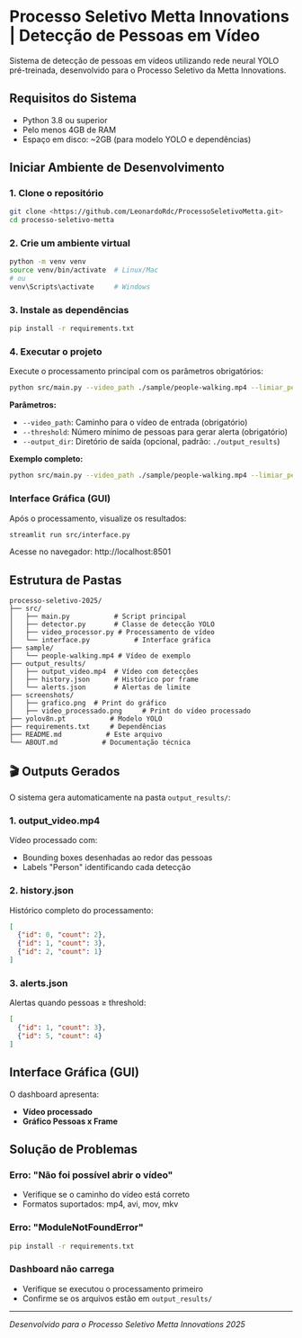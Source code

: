 # Processo Seletivo Metta Innovations | Detecção de Pessoas em Vídeo

Sistema de detecção de pessoas em vídeos utilizando rede neural YOLO pré-treinada, desenvolvido para o Processo Seletivo da Metta Innovations.

## Requisitos do Sistema

- Python 3.8 ou superior
- Pelo menos 4GB de RAM
- Espaço em disco: ~2GB (para modelo YOLO e dependências)

## Iniciar Ambiente de Desenvolvimento

### 1. Clone o repositório
```bash
git clone <https://github.com/LeonardoRdc/ProcessoSeletivoMetta.git>
cd processo-seletivo-metta
```

### 2. Crie um ambiente virtual
```bash
python -m venv venv
source venv/bin/activate  # Linux/Mac
# ou
venv\Scripts\activate     # Windows
```

### 3. Instale as dependências
```bash
pip install -r requirements.txt
```

### 4. Executar o projeto

Execute o processamento principal com os parâmetros obrigatórios:

```bash
python src/main.py --video_path ./sample/people-walking.mp4 --limiar_pessoas 5
```

**Parâmetros:**
- `--video_path`: Caminho para o vídeo de entrada (obrigatório)
- `--threshold`: Número mínimo de pessoas para gerar alerta (obrigatório)
- `--output_dir`: Diretório de saída (opcional, padrão: `./output_results`)

**Exemplo completo:**
```bash
python src/main.py --video_path ./sample/people-walking.mp4 --limiar_pessoas 2 --output_dir ./meus_resultados
```

### Interface Gráfica (GUI)

Após o processamento, visualize os resultados:

```bash
streamlit run src/interface.py
```

Acesse no navegador: http://localhost:8501

## Estrutura de Pastas

```
processo-seletivo-2025/
├── src/
│   ├── main.py           # Script principal
│   ├── detector.py       # Classe de detecção YOLO
│   ├── video_processor.py # Processamento de vídeo
│   └── interface.py           # Interface gráfica
├── sample/
│   └── people-walking.mp4 # Vídeo de exemplo
├── output_results/
│   ├── output_video.mp4  # Vídeo com detecções
│   ├── history.json      # Histórico por frame
│   └── alerts.json       # Alertas de limite
├── screenshots/
│   ├── grafico.png  # Print do gráfico
│   ├── video_processado.png     # Print do vídeo processado
├── yolov8n.pt           # Modelo YOLO
├── requirements.txt     # Dependências
├── README.md           # Este arquivo
└── ABOUT.md           # Documentação técnica
```

## 🎬 Outputs Gerados

O sistema gera automaticamente na pasta `output_results/`:

### 1. **output_video.mp4**
Vídeo processado com:
- Bounding boxes desenhadas ao redor das pessoas
- Labels "Person" identificando cada detecção

### 2. **history.json**
Histórico completo do processamento:
```json
[
  {"id": 0, "count": 2},
  {"id": 1, "count": 3},
  {"id": 2, "count": 1}
]
```

### 3. **alerts.json**
Alertas quando pessoas ≥ threshold:
```json
[
  {"id": 1, "count": 3},
  {"id": 5, "count": 4}
]
```

## Interface Gráfica (GUI)

O dashboard apresenta:
- **Vídeo processado** 
- **Gráfico Pessoas x Frame** 


## Solução de Problemas

### Erro: "Não foi possível abrir o vídeo"
- Verifique se o caminho do vídeo está correto
- Formatos suportados: mp4, avi, mov, mkv

### Erro: "ModuleNotFoundError"
```bash
pip install -r requirements.txt
```

### Dashboard não carrega
- Verifique se executou o processamento primeiro
- Confirme se os arquivos estão em `output_results/`

---

*Desenvolvido para o Processo Seletivo Metta Innovations 2025*